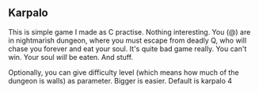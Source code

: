 Karpalo
-------

This is simple game I made as C practise. Nothing interesting.
You (@) are in nightmarish dungeon, where you must escape from deadly Q, who will chase you forever and eat your soul. It's quite bad game really. You can't win. Your soul *will* be eaten. And stuff.

Optionally, you can give difficulty level (which means how much of the dungeon is walls) as parameter. Bigger is easier. Default is
	karpalo 4 
